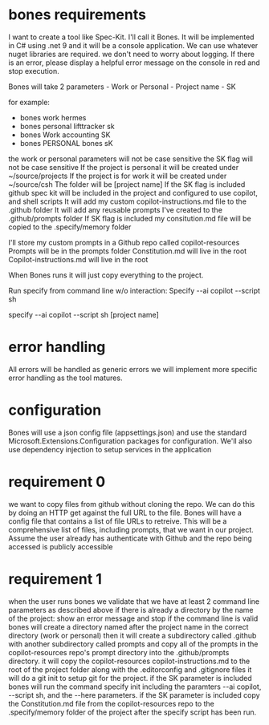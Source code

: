 # bones requirements

I want to create a tool like Spec-Kit.  I'll call it Bones.  It will be implemented in C# using .net 9 and it will be a console application.  We can use whatever nuget libraries are required. we don't need to worry about logging.  If there is an error, please display a helpful error message on the console in red and stop execution.

Bones will take 2 parameters
	- Work or Personal
	- Project name
	- SK

for example:
- bones work hermes 
- bones personal lifttracker sk
- bones Work accounting SK
- bones PERSONAL bones sK

the work or personal parameters will not be case sensitive
the SK flag will not be case sensitive
If the project is personal it will be created under ~/source/projects
If the project is for work it will be created under ~/source/csh
The folder will be [project name]
If the SK flag is included github spec kit will be included in the project and configured to use copilot, and shell scripts
It will add my custom copilot-instructions.md file to the .github folder
It will add any reusable prompts I've created to the .github/prompts folder
If SK flag is included my consitution.md file will be copied to the .specify/memory folder

I'll store my custom prompts in a Github repo called copilot-resources
Prompts will be in the prompts folder
Constitution.md will live in the root 
Copilot-instructions.md will live in the root

When Bones runs it will just copy everything to the project.

Run specify from command line w/o interaction:
Specify
--ai copilot
--script sh

specify --ai copilot --script sh [project name]
# error handling
All errors will be handled as generic errors
we will implement more specific error handling as the tool matures.

# configuration
Bones will use a json config file (appsettings.json) and use the standard Microsoft.Extensions.Configuration packages for configuration.
We'll also use dependency injection to setup services in the application

# requirement 0
we want to copy files from github without cloning the repo. We can do this by doing an HTTP get against the full URL to the file.
Bones will have a config file that contains a list of file URLs to retreive.  This will be a comprehensive list of files, including prompts, that we want in our project.
Assume the user already has authenticate with Github and the repo being accessed is publicly accessible 
# requirement 1
when the user runs bones we validate that we have at least 2 command line parameters as described above
if there is already a directory by the name of the project: show an error message and stop
if the command line is valid bones will create a directory named after the project name in the correct directory (work or personal)
then it will create a subdirectory called .github with another subdirectory called prompts and copy all of the prompts in the copilot-resources repo's prompt directory into the .github/prompts directory.
it will copy the copilot-resources copilot-instructions.md to the root of the project folder along with the .editorconfig and .gitignore files
it will do a git init to setup git for the project.
if the SK parameter is included bones will run the command specify init including the paramters --ai copilot, --script sh, and the --here parameters.
if the SK parameter is included copy the Constitution.md file from the copilot-resources repo to the .specify/memory folder of the project after the specify script has been run.

